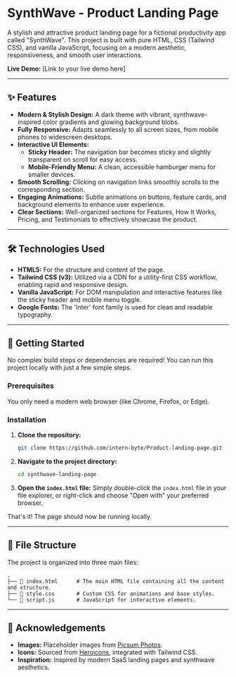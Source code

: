 # SynthWave - Product Landing Page

A stylish and attractive product landing page for a fictional productivity app called "SynthWave". This project is built with pure HTML, CSS (Tailwind CSS), and vanilla JavaScript, focusing on a modern aesthetic, responsiveness, and smooth user interactions.

**Live Demo:** [Link to your live demo here]

---

## ✨ Features

- **Modern & Stylish Design:** A dark theme with vibrant, synthwave-inspired color gradients and glowing background blobs.
- **Fully Responsive:** Adapts seamlessly to all screen sizes, from mobile phones to widescreen desktops.
- **Interactive UI Elements:**
  - **Sticky Header:** The navigation bar becomes sticky and slightly transparent on scroll for easy access.
  - **Mobile-Friendly Menu:** A clean, accessible hamburger menu for smaller devices.
- **Smooth Scrolling:** Clicking on navigation links smoothly scrolls to the corresponding section.
- **Engaging Animations:** Subtle animations on buttons, feature cards, and background elements to enhance user experience.
- **Clear Sections:** Well-organized sections for Features, How It Works, Pricing, and Testimonials to effectively showcase the product.

---

## 🛠️ Technologies Used

- **HTML5:** For the structure and content of the page.
- **Tailwind CSS (v3):** Utilized via a CDN for a utility-first CSS workflow, enabling rapid and responsive design.
- **Vanilla JavaScript:** For DOM manipulation and interactive features like the sticky header and mobile menu toggle.
- **Google Fonts:** The 'Inter' font family is used for clean and readable typography.

---

## 🚀 Getting Started

No complex build steps or dependencies are required! You can run this project locally with just a few simple steps.

### Prerequisites

You only need a modern web browser (like Chrome, Firefox, or Edge).

### Installation

1.  **Clone the repository:**
    ```sh
    git clone https://github.com/intern-byte/Product-landing-page.git
    ```
2.  **Navigate to the project directory:**
    ```sh
    cd synthwave-landing-page
    ```
3.  **Open the `index.html` file:**
    Simply double-click the `index.html` file in your file explorer, or right-click and choose "Open with" your preferred browser.

That's it! The page should now be running locally.

---

## 📂 File Structure

The project is organized into three main files:

```
.
├── 📄 index.html      # The main HTML file containing all the content and structure.
├── 🎨 style.css       # Custom CSS for animations and base styles.
└── 📜 script.js       # JavaScript for interactive elements.
```

---

## 🙏 Acknowledgements

- **Images:** Placeholder images from [Picsum Photos](https://picsum.photos/).
- **Icons:** Sourced from [Heroicons](https://heroicons.com/), integrated with Tailwind CSS.
- **Inspiration:** Inspired by modern SaaS landing pages and synthwave aesthetics.
